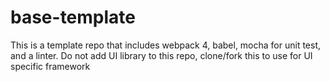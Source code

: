 # base-template
This is a template repo that includes webpack 4, babel, mocha for unit test, and a linter. Do not add UI library to this repo, clone/fork this to use for UI specific framework
